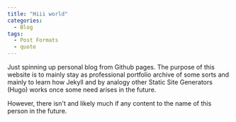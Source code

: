 ```yaml
---
title: "Hiii world"
categories:
  - Blog
tags:
  - Post Formats
  - quote
---
```


Just spinning up personal blog from Github pages. The purpose of this
website is to mainly stay as professional portfolio archive of some
sorts and mainly to learn how Jekyll and by analogy other Static
Site Generators (Hugo) works once some need arises in the future.

However, there isn't and likely much if any content to the name
of this person in the future.